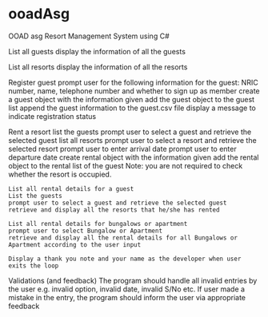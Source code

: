 # ooadAsg
OOAD asg Resort Management System using C#

 List all guests
  display the information of all the guests

List all resorts
  display the information of all the resorts

Register guest
	prompt user for the following information for the guest: NRIC number, name, telephone number and whether to sign up as member
	create a guest object with the information given
  add the guest object to the guest list
  append the guest information to the guest.csv file
	display a message to indicate registration status

Rent a resort
	list the guests
	prompt user to select a guest and retrieve the selected guest
	list all resorts
	prompt user to select a resort and retrieve the selected resort
	prompt user to enter arrival date
	prompt user to enter departure date
	create rental object with the information given
	add the rental object to the rental list of the guest
	Note: you are not required to check whether the resort is occupied.

	List all rental details for a guest 
	List the guests
	prompt user to select a guest and retrieve the selected guest
	retrieve and display all the resorts that he/she has rented

	List all rental details for bungalows or apartment
	prompt user to select Bungalow or Apartment
	retrieve and display all the rental details for all Bungalows or Apartment according to the user input

	Display a thank you note and your name as the developer when user exits the loop

Validations (and feedback)
	The program should handle all invalid entries by the user 
e.g. invalid option, invalid date, invalid S/No etc.
	If user made a mistake in the entry, the program should inform the user via appropriate feedback

